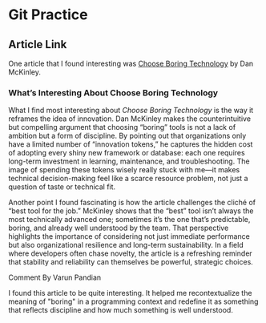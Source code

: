 # Git Practice
## Article Link
One article that I found interesting was [Choose Boring Technology](https://mcfunley.com/choose-boring-technology) by Dan McKinley.

### What’s Interesting About Choose Boring Technology

What I find most interesting about *Choose Boring Technology* is the way it reframes the idea of innovation. Dan McKinley makes the counterintuitive but compelling argument that choosing “boring” tools is not a lack of ambition but a form of discipline. By pointing out that organizations only have a limited number of “innovation tokens,” he captures the hidden cost of adopting every shiny new framework or database: each one requires long-term investment in learning, maintenance, and troubleshooting. The image of spending these tokens wisely really stuck with me—it makes technical decision-making feel like a scarce resource problem, not just a question of taste or technical fit.

Another point I found fascinating is how the article challenges the cliché of “best tool for the job.” McKinley shows that the “best” tool isn’t always the most technically advanced one; sometimes it’s the one that’s predictable, boring, and already well understood by the team. That perspective highlights the importance of considering not just immediate performance but also organizational resilience and long-term sustainability. In a field where developers often chase novelty, the article is a refreshing reminder that stability and reliability can themselves be powerful, strategic choices.



Comment By Varun Pandian

I found this article to be quite interesting. It helped me recontextualize the meaning of "boring" in a programming context and redefine it as something that reflects discipline and how much something is well understood.